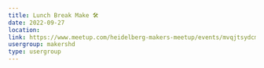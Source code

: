 ```yaml
---
title: Lunch Break Make 🛠️
date: 2022-09-27
location: 
link: https://www.meetup.com/heidelberg-makers-meetup/events/mvqjtsydcmbkc/
usergroup: makershd
type: usergroup
---
```

